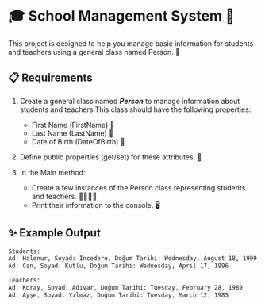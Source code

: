 # 🎓 School Management System 🏫

This project is designed to help you manage basic information for students and teachers using a general class named Person. 🎯

## 📋 Requirements

1. Create a general class named ***Person*** to manage information about students and teachers.This class should have the following properties:
    - First Name (FirstName) 📝
    - Last Name (LastName) 📝
    - Date of Birth (DateOfBirth) 📅

2. Define public properties (get/set) for these attributes. 🔑

3. In the Main method:
    - Create a few instances of the Person class representing students and teachers. 👩‍🎓👨‍🏫
    - Print their information to the console. 🖥️

## ✨ Example Output
```bash
Students:
Ad: Halenur, Soyad: İncedere, Doğum Tarihi: Wednesday, August 18, 1999
Ad: Can, Soyad: Kutlu, Doğum Tarihi: Wednesday, April 17, 1996

Teachers:
Ad: Koray, Soyad: Adıvar, Doğum Tarihi: Tuesday, February 28, 1989
Ad: Ayşe, Soyad: Yılmaz, Doğum Tarihi: Tuesday, March 12, 1985  
```
